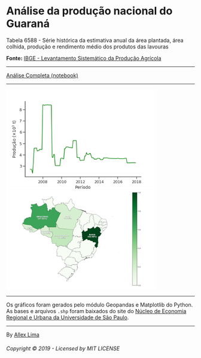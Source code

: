 # Análise da produção nacional do Guaraná

Tabela 6588 - Série histórica da estimativa anual da área plantada, área colhida, produção e rendimento médio dos produtos das lavouras

__Fonte:__ [IBGE - Levantamento Sistemático da Produção Agrícola](https://sidra.ibge.gov.br/tabela/6588#)

---

[Análise Completa (notebook)](https://github.com/allexlima/analise_ibge_t6588/blob/master/analise_ibge.ipynb)

---

<img src="https://github.com/allexlima/analise_ibge_t6588/blob/master/geral.png?raw=true" width="400px"> <img src="https://github.com/allexlima/analise_ibge_t6588/blob/master/por_estado.png?raw=true" width="400px">

---

Os gráficos foram gerados pelo módulo Geopandas e Matplotlib do Python. As bases e arquivos `.shp` foram baixados do site do [Núcleo de Economia Regional e Urbana da Universidade de São Paulo](http://www.usp.br/nereus/?dados=brasil).

---

By [Allex Lima](http://allexlima.com)
###### Copyright © 2019 - Licensed by MIT LICENSE
